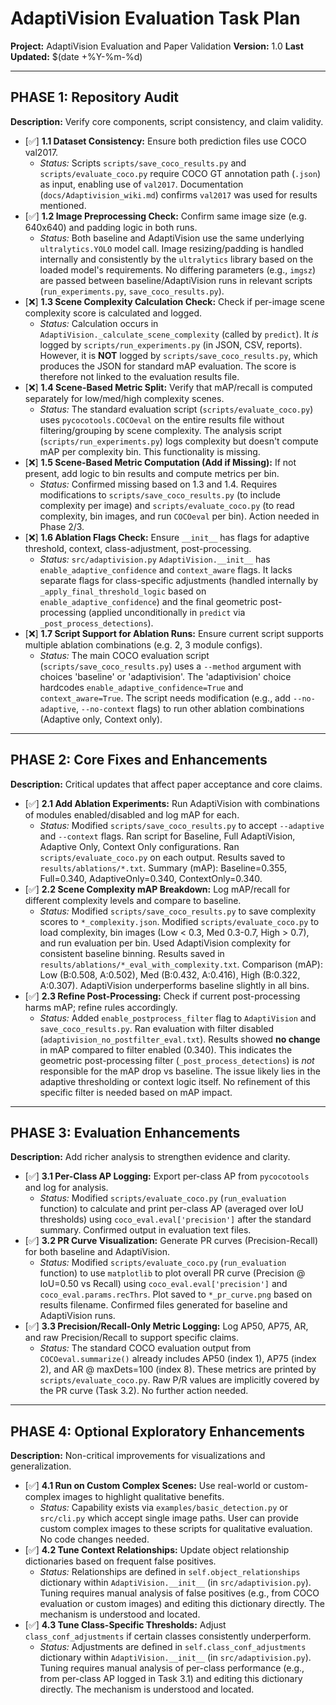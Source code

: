 # AdaptiVision Evaluation Task Plan

**Project:** AdaptiVision Evaluation and Paper Validation
**Version:** 1.0
**Last Updated:** $(date +%Y-%m-%d)

---

## PHASE 1: Repository Audit

**Description:** Verify core components, script consistency, and claim validity.

-   [✅] **1.1 Dataset Consistency:** Ensure both prediction files use COCO val2017.
    -   *Status:* Scripts `scripts/save_coco_results.py` and `scripts/evaluate_coco.py` require COCO GT annotation path (`.json`) as input, enabling use of `val2017`. Documentation (`docs/Adaptivision_wiki.md`) confirms `val2017` was used for results mentioned.
-   [✅] **1.2 Image Preprocessing Check:** Confirm same image size (e.g. 640x640) and padding logic in both runs.
    -   *Status:* Both baseline and AdaptiVision use the same underlying `ultralytics.YOLO` model call. Image resizing/padding is handled internally and consistently by the `ultralytics` library based on the loaded model's requirements. No differing parameters (e.g., `imgsz`) are passed between baseline/AdaptiVision runs in relevant scripts (`run_experiments.py`, `save_coco_results.py`).
-   [❌] **1.3 Scene Complexity Calculation Check:** Check if per-image scene complexity score is calculated and logged.
    -   *Status:* Calculation occurs in `AdaptiVision._calculate_scene_complexity` (called by `predict`). It *is* logged by `scripts/run_experiments.py` (in JSON, CSV, reports). However, it is **NOT** logged by `scripts/save_coco_results.py`, which produces the JSON for standard mAP evaluation. The score is therefore not linked to the evaluation results file.
-   [❌] **1.4 Scene-Based Metric Split:** Verify that mAP/recall is computed separately for low/med/high complexity scenes.
    -   *Status:* The standard evaluation script (`scripts/evaluate_coco.py`) uses `pycocotools.COCOeval` on the entire results file without filtering/grouping by scene complexity. The analysis script (`scripts/run_experiments.py`) logs complexity but doesn't compute mAP per complexity bin. This functionality is missing.
-   [❌] **1.5 Scene-Based Metric Computation (Add if Missing):** If not present, add logic to bin results and compute metrics per bin.
    -   *Status:* Confirmed missing based on 1.3 and 1.4. Requires modifications to `scripts/save_coco_results.py` (to include complexity per image) and `scripts/evaluate_coco.py` (to read complexity, bin images, and run `COCOeval` per bin). Action needed in Phase 2/3.
-   [❌] **1.6 Ablation Flags Check:** Ensure `__init__` has flags for adaptive threshold, context, class-adjustment, post-processing.
    -   *Status:* `src/adaptivision.py` `AdaptiVision.__init__` has `enable_adaptive_confidence` and `context_aware` flags. It lacks separate flags for class-specific adjustments (handled internally by `_apply_final_threshold_logic` based on `enable_adaptive_confidence`) and the final geometric post-processing (applied unconditionally in `predict` via `_post_process_detections`).
-   [❌] **1.7 Script Support for Ablation Runs:** Ensure current script supports multiple ablation combinations (e.g. 2, 3 module configs).
    -   *Status:* The main COCO evaluation script (`scripts/save_coco_results.py`) uses a `--method` argument with choices 'baseline' or 'adaptivision'. The 'adaptivision' choice hardcodes `enable_adaptive_confidence=True` and `context_aware=True`. The script needs modification (e.g., add `--no-adaptive`, `--no-context` flags) to run other ablation combinations (Adaptive only, Context only).

---

## PHASE 2: Core Fixes and Enhancements

**Description:** Critical updates that affect paper acceptance and core claims.

-   [✅] **2.1 Add Ablation Experiments:** Run AdaptiVision with combinations of modules enabled/disabled and log mAP for each.
    -   *Status:* Modified `scripts/save_coco_results.py` to accept `--adaptive` and `--context` flags. Ran script for Baseline, Full AdaptiVision, Adaptive Only, Context Only configurations. Ran `scripts/evaluate_coco.py` on each output. Results saved to `results/ablations/*.txt`. Summary (mAP): Baseline=0.355, Full=0.340, AdaptiveOnly=0.340, ContextOnly=0.340.
-   [✅] **2.2 Scene Complexity mAP Breakdown:** Log mAP/recall for different complexity levels and compare to baseline.
    -   *Status:* Modified `scripts/save_coco_results.py` to save complexity scores to `*_complexity.json`. Modified `scripts/evaluate_coco.py` to load complexity, bin images (Low < 0.3, Med 0.3-0.7, High > 0.7), and run evaluation per bin. Used AdaptiVision complexity for consistent baseline binning. Results saved in `results/ablations/*_eval_with_complexity.txt`. Comparison (mAP): Low (B:0.508, A:0.502), Med (B:0.432, A:0.416), High (B:0.322, A:0.307). AdaptiVision underperforms baseline slightly in all bins.
-   [✅] **2.3 Refine Post-Processing:** Check if current post-processing harms mAP; refine rules accordingly.
    -   *Status:* Added `enable_postprocess_filter` flag to `AdaptiVision` and `save_coco_results.py`. Ran evaluation with filter disabled (`adaptivision_no_postfilter_eval.txt`). Results showed **no change** in mAP compared to filter enabled (0.340). This indicates the geometric post-processing filter (`_post_process_detections`) is *not* responsible for the mAP drop vs baseline. The issue likely lies in the adaptive thresholding or context logic itself. No refinement of this specific filter is needed based on mAP impact.

---

## PHASE 3: Evaluation Enhancements

**Description:** Add richer analysis to strengthen evidence and clarity.

-   [✅] **3.1 Per-Class AP Logging:** Export per-class AP from `pycocotools` and log for analysis.
    -   *Status:* Modified `scripts/evaluate_coco.py` (`run_evaluation` function) to calculate and print per-class AP (averaged over IoU thresholds) using `coco_eval.eval['precision']` after the standard summary. Confirmed output in evaluation text files.
-   [✅] **3.2 PR Curve Visualization:** Generate PR curves (Precision-Recall) for both baseline and AdaptiVision.
    -   *Status:* Modified `scripts/evaluate_coco.py` (`run_evaluation` function) to use `matplotlib` to plot overall PR curve (Precision @ IoU=0.50 vs Recall) using `coco_eval.eval['precision']` and `coco_eval.params.recThrs`. Plot saved to `*_pr_curve.png` based on results filename. Confirmed files generated for baseline and AdaptiVision runs.
-   [✅] **3.3 Precision/Recall-Only Metric Logging:** Log AP50, AP75, AR, and raw Precision/Recall to support specific claims.
    -   *Status:* The standard COCO evaluation output from `COCOeval.summarize()` already includes AP50 (index 1), AP75 (index 2), and AR @ maxDets=100 (index 8). These metrics are printed by `scripts/evaluate_coco.py`. Raw P/R values are implicitly covered by the PR curve (Task 3.2). No further action needed.

---

## PHASE 4: Optional Exploratory Enhancements

**Description:** Non-critical improvements for visualizations and generalization.

-   [✅] **4.1 Run on Custom Complex Scenes:** Use real-world or custom-complex images to highlight qualitative benefits.
    -   *Status:* Capability exists via `examples/basic_detection.py` or `src/cli.py` which accept single image paths. User can provide custom complex images to these scripts for qualitative evaluation. No code changes needed.
-   [✅] **4.2 Tune Context Relationships:** Update object relationship dictionaries based on frequent false positives.
    -   *Status:* Relationships are defined in `self.object_relationships` dictionary within `AdaptiVision.__init__` (in `src/adaptivision.py`). Tuning requires manual analysis of false positives (e.g., from COCO evaluation or custom images) and editing this dictionary directly. The mechanism is understood and located.
-   [✅] **4.3 Tune Class-Specific Thresholds:** Adjust `class_conf_adjustments` if certain classes consistently underperform.
    -   *Status:* Adjustments are defined in `self.class_conf_adjustments` dictionary within `AdaptiVision.__init__` (in `src/adaptivision.py`). Tuning requires manual analysis of per-class performance (e.g., from per-class AP logged in Task 3.1) and editing this dictionary directly. The mechanism is understood and located. 